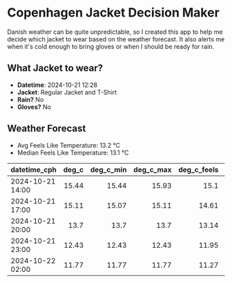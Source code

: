 
# Copenhagen Jacket Decision Maker

Danish weather can be quite unpredictable, so I created this app to help me decide which jacket to wear based on the weather forecast. 
It also alerts me when it's cold enough to bring gloves or when I should be ready for rain.

## What Jacket to wear?

- **Datetime**: 2024-10-21 12:28
- **Jacket**: Regular Jacket and T-Shirt
- **Rain?** No
- **Gloves?** No

## Weather Forecast
- Avg Feels Like Temperature: 13.2 °C
- Median Feels Like Temperature: 13.1 °C

| datetime_cph     |   deg_c |   deg_c_min |   deg_c_max |   deg_c_feels | weather   | wind   | rain   |
|:-----------------|--------:|------------:|------------:|--------------:|:----------|:-------|:-------|
| 2024-10-21 14:00 |   15.44 |       15.44 |       15.93 |         15.1  | Clouds    | High   | None   |
| 2024-10-21 17:00 |   15.11 |       15.07 |       15.11 |         14.61 | Clouds    | High   | None   |
| 2024-10-21 20:00 |   13.7  |       13.7  |       13.7  |         13.14 | Clouds    | Medium | None   |
| 2024-10-21 23:00 |   12.43 |       12.43 |       12.43 |         11.95 | Clouds    | Low    | None   |
| 2024-10-22 02:00 |   11.77 |       11.77 |       11.77 |         11.27 | Clouds    | Low    | None   |
        